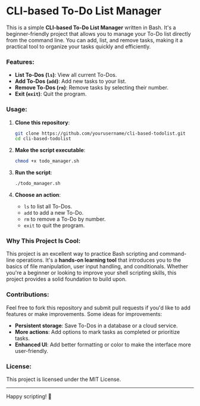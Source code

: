 # CLI-based To-Do List Manager

This is a simple **CLI-based To-Do List Manager** written in Bash. It's a beginner-friendly project that allows you to manage your To-Do list directly from the command line. You can add, list, and remove tasks, making it a practical tool to organize your tasks quickly and efficiently.

### **Features:**
- **List To-Dos (`ls`)**: View all current To-Dos.
- **Add To-Dos (`add`)**: Add new tasks to your list.
- **Remove To-Dos (`rm`)**: Remove tasks by selecting their number.
- **Exit (`exit`)**: Quit the program.

### **Usage:**
1. **Clone this repository**:
    ```bash
    git clone https://github.com/yourusername/cli-based-todolist.git
    cd cli-based-todolist
    ```

2. **Make the script executable**:
    ```bash
    chmod +x todo_manager.sh
    ```

3. **Run the script**:
    ```bash
    ./todo_manager.sh
    ```

4. **Choose an action**:
    - `ls` to list all To-Dos.
    - `add` to add a new To-Do.
    - `rm` to remove a To-Do by number.
    - `exit` to quit the program.

### **Why This Project Is Cool:**
This project is an excellent way to practice Bash scripting and command-line operations. It's a **hands-on learning tool** that introduces you to the basics of file manipulation, user input handling, and conditionals. Whether you're a beginner or looking to improve your shell scripting skills, this project provides a solid foundation to build upon.

### **Contributions:**
Feel free to fork this repository and submit pull requests if you'd like to add features or make improvements. Some ideas for improvements:
- **Persistent storage**: Save To-Dos in a database or a cloud service.
- **More actions**: Add options to mark tasks as completed or prioritize tasks.
- **Enhanced UI**: Add better formatting or color to make the interface more user-friendly.

### **License:**
This project is licensed under the MIT License.

---

Happy scripting! 🚀
